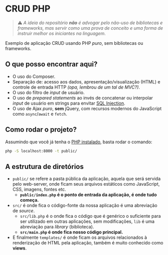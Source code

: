# CRUD PHP

> ⚠ _A ideia do repositório **não** é advogar pelo não-uso de bibliotecas e frameworks, mas servir como uma prova de conceito e uma forma de instruir melhor os iniciantes na linguagem._

Exemplo de aplicação CRUD usando PHP _puro_, sem bibliotecas ou frameworks.

## O que posso encontrar aqui?

- O uso do Composer.
- Separação de: acesso aos dados, apresentação/visualização (HTML) e controle de entrada HTTP _(opa, lembrou de um tal de MVC?)_.
- O uso do filtro de _input_ de usuário.
- O uso de _prepared statements_ ao invés de concatenar ou interpolar _input_ de usuário em strings para envitar [SQL Injection](https://www.php.net/manual/en/security.database.sql-injection.php).
- O uso de Ajax _puro_, **sem** jQuery, com recursos modernos do JavaScript como `async`/`await` e `fetch`.

## Como rodar o projeto?

Assumindo que você já tenha o [PHP instalado](https://www.php.net/manual/pt_BR/install.php), basta rodar o comando:
```bash
php -S localhost:8000 -t public/
```

## A estrutura de diretórios

- `public/` se refere a pasta pública da aplicação, aquela que será servida pelo web-server, onde ficam seus arquivos estáticos como JavaScript, CSS, imagens, fontes etc.
  - **`public/index.php` é o ponto de entrada da aplicação, é onde tudo começa.**
- `src/` é onde fica o código-fonte da nossa aplicação é uma abreviação de _source_.
  - `src/lib.php` é o onde fica o código que é genérico o suficiente para ser utilizado em outras aplicações, sem modificações, `lib` é uma abreviação para _library_ (biblioteca).
  - **`src/main.php` é onde fica nosso código principal.**
- E finalmente `templates/` é onde ficam os arquivos relacionados à renderização de HTML pela aplicação, também é muito conhecido como **views**.
